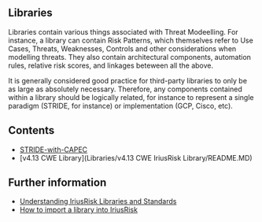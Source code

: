 ## Libraries
Libraries contain various things associated with Threat Modeelling. For instance, a library can contain Risk Patterns, which themselves refer to Use Cases, Threats, Weaknesses, Controls and other considerations when modelling threats. They also contain architectural components, automation rules, relative risk scores, and linkages beteween all the above. 

It is generally considered good practice for third-party libraries to only be as large as absolutely necessary. Therefore, any components contained within a library should be logically related, for instance to represent a single paradigm (STRIDE, for instance) or implementation (GCP, Cisco, etc).

## Contents
* [STRIDE-with-CAPEC](STRIDE-with-CAPEC.md)
* [v4.13 CWE Library](Libraries/v4.13 CWE IriusRisk Library/README.MD)

## Further information
* [Understanding IriusRisk Libraries and Standards](https://support.iriusrisk.com/hc/en-us/articles/360054376552-Understanding-IriusRisk-Libraries-and-Standards#:~:text=IriusRisk%20libraries%20are%20collections%20of,knowledgebase%20containers%20for%20security%20content.)
* [How to import a library into IriusRisk](https://support.iriusrisk.com/hc/en-us/articles/6641398441501-How-to-import-a-library-into-IriusRisk)
